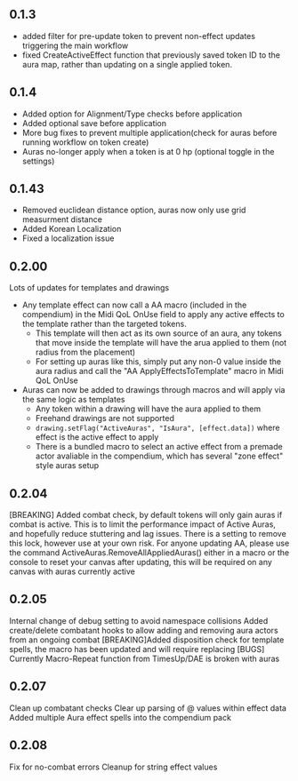 ## 0.1.3
- added filter for pre-update token to prevent non-effect updates triggering the main workflow
- fixed CreateActiveEffect function that previously saved token ID to the aura map, rather than updating on a single applied token.

## 0.1.4
- Added option for Alignment/Type checks before application
- Added optional save before application
- More bug fixes to prevent multiple application(check for auras before running workflow on token create)
- Auras no-longer apply when a token is at 0 hp (optional toggle in the settings)

## 0.1.43
- Removed euclidean distance option, auras now only use grid measurment distance
- Added Korean Localization
- Fixed a localization issue

## 0.2.00
Lots of updates for templates and drawings
- Any template effect can now call a AA macro (included in the compendium) in the Midi QoL OnUse field to apply any active effects to the template rather than the targeted tokens. 
    - This template will then act as its own source of an aura, any tokens that move inside the template will have the arua applied to them (not radius from the placement)
    - For setting up auras like this, simply put any non-0 value inside the aura radius and call the "AA ApplyEffectsToTemplate" macro in Midi QoL OnUse
- Auras can now be added to drawings through macros and will apply via the same logic as templates
    - Any token within a drawing will have the aura applied to them
    - Freehand drawings are not supported
    - `drawing.setFlag("ActiveAuras", "IsAura", [effect.data])` where effect is the active effect to apply
    - There is a bundled macro to select an active effect from a premade actor avaliable in the compendium, which has several "zone effect" style auras setup


## 0.2.04
[BREAKING]
Added combat check, by default tokens will only gain auras if combat is active. This is to limit the performance impact of Active Auras, and hopefully reduce stuttering and lag issues. There is a setting to remove this lock, however use at your own risk.
For anyone updating AA, please use the command ActiveAuras.RemoveAllAppliedAuras() either in a macro or the console to reset your canvas after updating, this will be required on any canvas with auras currently active

## 0.2.05
Internal change of debug setting to avoid namespace collisions
Added create/delete combatant hooks to allow adding and removing aura actors from an ongoing combat
[BREAKING]Added disposition check for template spells, the macro has been updated and will require replacing
[BUGS] Currently Macro-Repeat function from TimesUp/DAE is broken with auras

## 0.2.07
Clean up combatant checks 
Clear up parsing of @ values within effect data
Added multiple Aura effect spells into the compendium pack

## 0.2.08
Fix for no-combat errors
Cleanup for string effect values